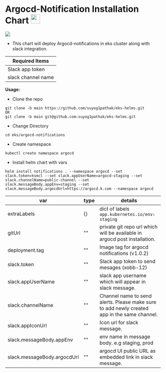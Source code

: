 # Argocd-Notification Installation Chart <img src="https://cncf-branding.netlify.app/img/projects/helm/icon/color/helm-icon-color.svg" width="30px">
![](https://miro.medium.com/max/3038/1*z95cc8U8HZJ4yUJIo4KNOQ.png)


* This chart will deploy Argocd-notifications in eks cluster along with slack integration.


Required Items|
------------- |
Slack app token|
slack channel name  | 

**Usage:**
* Clone the repo
```
git clone -b main https://github.com/suyog1pathak/eks-helms.git
OR
git clone -b main git@github.com:suyog1pathak/eks-helms.git
```

* Change Directory
```
cd eks/argocd-notifications
```

* Create namespace
```
kubectl create namespace argocd
```

* Install helm chart with vars
```
helm install notifications . --namespace argocd --set slack.token=ksmcl --set slack.appUserName=argocd-staging --set slack.channelName=public-channel --set slack.messageBody.appEnv=staging --set slack.messageBody.argocdUrl=https://argocd.k.com --namespace argocd
```
var          | type |details
------------- |---- |-------------
extraLabels|{}| dict of labels  ```app.kubernetes.io/env: staging```
gitUrl|""|private git repo url which will be available in argocd post installation.
deployment.tag|""| Image tag for argocd notifications (v1.0.2)
slack.token|""| Slack app token to send mesages (xobb-12)
slack.appUserName|""| slack app username which will appear in slack message.
slack.channelName|""| Channel name to send alerts. Please make sure to add newly created app in the same channel.
slack.appIconUrl|""| Icon url for slack message.
slack.messageBody.appEnv|""| env name in message body. e.g staging, prod
slack.messageBody.argocdUrl|""| argocd UI public URL as embedded link in slack message.